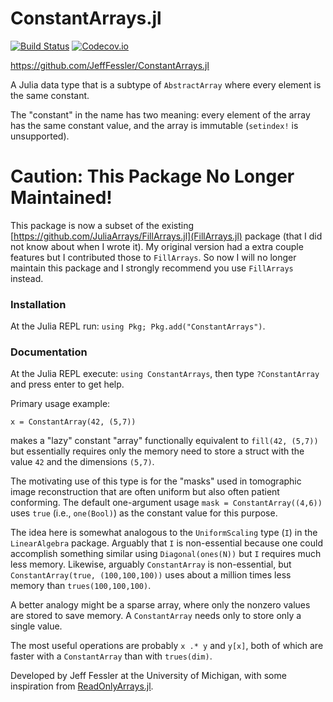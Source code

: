 ConstantArrays.jl
=============

[![Build Status][travis-img]][travis-url]
[![Codecov.io][codecov-img]][codecov-url]
<!-- [![Coveralls][coveralls-img]][coveralls-url] -->

https://github.com/JeffFessler/ConstantArrays.jl

A Julia data type that is a subtype of `AbstractArray`
where every element is the same constant.

The "constant" in the name has two meaning:
every element of the array has the same constant value,
and the array is immutable
(`setindex!` is unsupported).

# Caution: This Package No Longer Maintained!

This package is now a subset of the existing
[https://github.com/JuliaArrays/FillArrays.jl](FillArrays.jl)
package
(that I did not know about when I wrote it).
My original version had a extra couple features
but I contributed those to `FillArrays`.
So now I will no longer maintain this package
and I strongly recommend you use `FillArrays` instead.

### Installation

At the Julia REPL run:
`using Pkg; Pkg.add("ConstantArrays")`.

### Documentation

At the Julia REPL execute:
`using ConstantArrays`,
then type `?ConstantArray` and press enter to get help.

Primary usage example:
```
x = ConstantArray(42, (5,7))
```
makes a "lazy" constant "array"
functionally equivalent to `fill(42, (5,7))`
but essentially requires only
the memory need to store a struct
with the value `42` and the dimensions `(5,7)`.

The motivating use of this type
is for the "masks" used in tomographic image reconstruction
that are often uniform
but also often patient conforming.
The default one-argument usage
`mask = ConstantArray((4,6))` uses `true` (i.e., `one(Bool)`)
as the constant value
for this purpose.

The idea here is somewhat analogous
to the `UniformScaling` type (`I`)
in the `LinearAlgebra` package.
Arguably that `I` is non-essential
because one could accomplish something similar
using `Diagonal(ones(N))`
but `I` requires much less memory.
Likewise,
arguably `ConstantArray` is non-essential, but
`ConstantArray(true, (100,100,100))` uses about a million times
less memory than `trues(100,100,100)`.

A better analogy might be a sparse array,
where only the nonzero values are stored
to save memory.
A `ConstantArray` needs only to store only a single value.

The most useful operations are probably
`x .* y`
and `y[x]`,
both of which are faster
with a `ConstantArray`
than with `trues(dim)`.

Developed by Jeff Fessler at the University of Michigan,
with some inspiration from
[ReadOnlyArrays.jl](https://github.com/bkamins/ReadOnlyArrays.jl).


<!-- URLs -->
[travis-img]: https://travis-ci.org/JeffFessler/ConstantArrays.jl.svg?branch=master
[travis-url]: https://travis-ci.org/JeffFessler/ConstantArrays.jl
[codecov-img]: https://codecov.io/github/JeffFessler/ConstantArrays.jl/coverage.svg?branch=master
[codecov-url]: https://codecov.io/github/JeffFessler/ConstantArrays.jl?branch=master
[coveralls-img]: https://coveralls.io/repos/JeffFessler/ConstantArrays.jl/badge.svg?branch=master
[coveralls-url]: https://coveralls.io/github/JeffFessler/ConstantArrays.jl?branch=master
